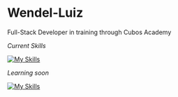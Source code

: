 # Wendel-Luiz

Full-Stack Developer in training through Cubos Academy

*Current Skills*



[![My Skills](https://skillicons.dev/icons?i=nodejs,css,html,js,python)](https://skillicons.dev)


*Learning soon*



[![My Skills](https://skillicons.dev/icons?i=react,mysql)](https://skillicons.dev)



